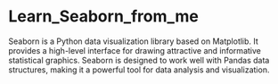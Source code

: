 # Learn_Seaborn_from_me



Seaborn is a Python data visualization library based on Matplotlib. It provides a high-level interface for drawing attractive and informative statistical graphics. Seaborn is designed to work well with Pandas data structures, making it a powerful tool for data analysis and visualization.
